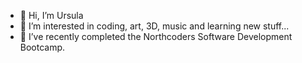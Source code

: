 - 👋 Hi, I’m Ursula
- 👀 I’m interested in coding, art, 3D, music and learning new stuff... 
- 🌱 I’ve recently completed the Northcoders Software Development Bootcamp.

<!---
ursa1minor/ursa1minor is a ✨ special ✨ repository because its `README.md` (this file) appears on your GitHub profile.
You can click the Preview link to take a look at your changes.
--->
